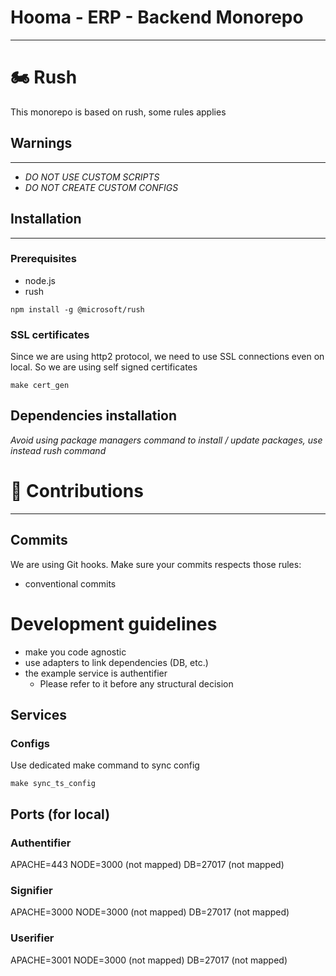 # Hooma - ERP - Backend Monorepo
___

# 🏍️ Rush
This monorepo is based on rush, some rules applies

## Warnings
___

- *DO NOT USE CUSTOM SCRIPTS*
- *DO NOT CREATE CUSTOM CONFIGS*

## Installation
___

### Prerequisites

- node.js
- rush

```shell
npm install -g @microsoft/rush
```

### SSL certificates
Since we are using http2 protocol, we need to use SSL connections even on local. So we are using self signed certificates
```shell
make cert_gen
```

## Dependencies installation
*Avoid using package managers command to install / update packages, use instead rush command*

# 🧱 Contributions
___

## Commits
We are using Git hooks. Make sure your commits respects those rules:

- conventional commits

# Development guidelines

- make you code agnostic
- use adapters to link dependencies (DB, etc.)
- the example service is authentifier
  - Please refer to it before any structural decision

## Services

### Configs
Use dedicated make command to sync config


```shell
make sync_ts_config
```




## Ports (for local)

### Authentifier

APACHE=443
NODE=3000 (not mapped)
DB=27017 (not mapped)

### Signifier

APACHE=3000
NODE=3000 (not mapped)
DB=27017 (not mapped)

### Userifier

APACHE=3001
NODE=3000 (not mapped)
DB=27017 (not mapped)
